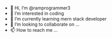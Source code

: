 - 👋 Hi, I’m @ramprogrammer3
- 👀 I’m interested in coding
- 🌱 I’m currently learning mern stack developer
- 💞️ I’m looking to collaborate on ...
- 📫 How to reach me ...

<!---
ramprogrammer3/ramprogrammer3 is a ✨ special ✨ repository because its `README.md` (this file) appears on your GitHub profile.
You can click the Preview link to take a look at your changes.
--->
